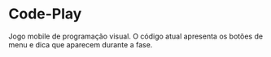 # Code-Play
Jogo mobile de programação visual.
O código atual apresenta os botões de menu e dica que aparecem durante a fase.
